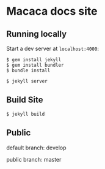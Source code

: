 # Macaca docs site

## Running locally

Start a dev server at `localhost:4000`:

```shell
$ gem install jekyll
$ gem install bundler
$ bundle install
```

```shell
$ jekyll server
```

## Build Site

```shell
$ jekyll build
```

## Public

default branch: develop

public branch: master
